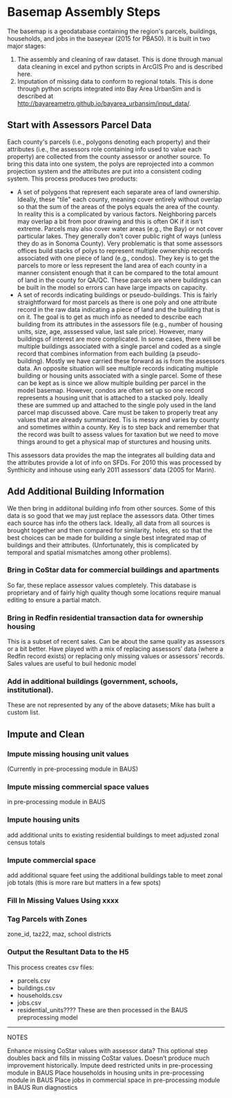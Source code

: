 # Basemap Assembly Steps
The basemap is a geodatabase containing the region's parcels, buildings, households, and jobs in the baseyear (2015 for PBA50). It is built in two major stages:
1. The assembly and cleaning of raw dataset. This is done through manual data cleaning in excel and python scripts in ArcGIS Pro and is described here.
2. Imputation of missing data to conform to regional totals. This is done through python scripts integrated into Bay Area UrbanSim and is described at http://bayareametro.github.io/bayarea_urbansim/input_data/.

## Start with Assessors Parcel Data
Each county's parcels (i.e., polygons denoting each property) and their attributes (i.e., the assessors role containing info used to value each property) are collected from the county assessor or another source. To bring this data into one system, the polys are reprojected into a common projection system and the attributes are put into a consistent coding system. This process produces two products:
* A set of polygons that represent each separate area of land ownership. Ideally, these "tile" each county, meaning cover entirely without overlap so that the sum of the areas of the polys equals the area of the county. In reality this is a complicated by various factors. Neighboring parcels may overlap a bit from poor drawing and this is often OK if it isn't extreme. Parcels may also cover water areas (e.g., the Bay) or not cover particular lakes. They generally don't cover public right of ways (unless they do as in Sonoma County). Very problematic is that some assessors offices build stacks of polys to represent multiple ownership records associated with one piece of land (e.g., condos). They key is to get the parcels to more or less represent the land area of each county in a manner consistent enough that it can be compared to the total amount of land in the county for QA/QC. These parcels are where buildings can be built in the model so errors can have large impacts on capacity.
* A set of records indicating buildings or pseudo-buildings. This is fairly straightforward for most parcels as there is one poly and one attribute record in the raw data indicating a piece of land and the building that is on it. The goal is to get as much info as needed to describe each building from its attributes in the assessors file (e.g., number of housing units, size, age, asssessed value, last sale price). However, many buildings of interest are more complicated. In some cases, there will be multiple buildings associated with a single parcel and coded as a single record that combines information from each building (a pseudo-building). Mostly we have carried these forward as is from the assessors data. An opposite situation will see multiple records indicating multiple building or housing units associated with a single parcel. Some of these can be kept as is since we allow multiple building per parcel in the model basemap. However, condos are often set up so one record represents a housing unit that is attached to a stacked poly. Ideally these are summed up and attached to the single poly used in the land parcel map discussed above. Care must be taken to properly treat any values that are already summarized. Tis is messy and varies by county and sometimes within a county. Key is to step back and remember that the record was built to assess values for taxation but we need to move things around to get a physical map of sturctures and housing units. 

This assessors data provides the map the integrates all building data and the attributes provide a lot of info on SFDs. For 2010 this was processed by Synthicity and inhouse using early 2011 assessors’ data (2005 for Marin). 


## Add Additional Building Information
We then bring in addiitonal building info from other sources. Some of this data is so good that we may just replace the assessors data. Other times each source has info the others lack. Ideally, all data from all sources is brought together and then compared for similarity, holes, etc so that the best choices can be made for building a single best integrated map of buildings and their attributes. (Unfortunately, this is complicated by temporal and spatial mismatches among other problems).
### Bring in CoStar data for commercial buildings and apartments
So far, these replace assessor values completely. This database is proprietary and of fairly high quality though some locations require manual editing to ensure a partial match.
### Bring in Redfin residential transaction data for ownership housing
This is a subset of recent sales. Can be about the same quality as assessors or a bit better. Have played with a mix of replacing assessors’ data (where a Redfin record exists) or replacing only missing values or assessors’ records. Sales values are useful to buil hedonic model
### Add in additional buildings (government, schools, institutional). 
These are not represented by any of the above datasets; Mike has built a custom list. 


## Impute and Clean
### Impute missing housing unit values 
(Currently in pre-processing module in BAUS) 
### Impute missing commercial space values 
in pre-processing module in BAUS
### Impute housing units
add additional units to existing residential buildings to meet adjusted zonal census totals
### Impute commercial space
add additional square feet using the additional buildings table to meet zonal job totals (this is more rare but matters in a few spots)




### Fill In Missing Values Using xxxx

### Tag Parcels with Zones
zone_id, taz22, maz, school districts



### Output the Resultant Data to the H5
This process creates csv files:
* parcels.csv
* buildings.csv
* households.csv
* jobs.csv
* residential_units????
These are then processed in the BAUS preprocessing model


---------

NOTES

Enhance missing CoStar values with assessor data? This optional step doubles back and fills in missing CoStar values. Doesn’t produce much improvement historically. 
Impute deed restricted units in pre-processing module in BAUS
Place households in housing units in pre-processing module in BAUS
Place jobs in commercial space in pre-processing module in BAUS
Run diagnostics
